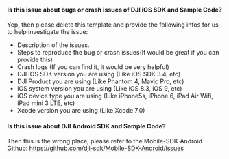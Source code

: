 #### Is this issue about bugs or crash issues of DJI iOS SDK and Sample Code?

Yep, then please delete this template and provide the following infos for us to help investigate the issue:

-  Description of the issues.
-  Steps to reproduce the bug or crash issues(It would be great if you can provide this)
-  Crash logs (If you can find it, it would be very helpful)
-  DJI iOS SDK version you are using (Like iOS SDK 3.4, etc)
-  DJI Product you are using (Like Phantom 4, Mavic Pro, etc)
-  iOS system version you are using (Like iOS 8.3, iOS 9, etc)
-  iOS device type you are using (Like iPhone5s, iPhone 6, iPad Air Wifi,  iPad mini 3 LTE, etc)
-  Xcode version you are using (Like Xcode 7.0)

#### Is this issue about DJI Android SDK and Sample Code?

Then this is the wrong place, please refer to the Mobile-SDK-Android Github: <https://github.com/dji-sdk/Mobile-SDK-Android/issues>



